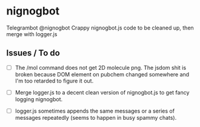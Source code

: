 # nignogbot

Telegrambot @nignogbot
Crappy nignogbot.js code to be cleaned up, then merge with logger.js 

## Issues / To do

- [ ] The /mol command does not get 2D molecule png. The jsdom shit is broken because DOM element on pubchem changed somewhere and I'm too retarded to figure it out.
    
- [ ] Merge logger.js to a decent clean version of nignogbot.js to get fancy logging nignogbot.

- [ ] logger.js sometimes appends the same messages or a series of messages repeatedly (seems to happen in busy spammy chats).
